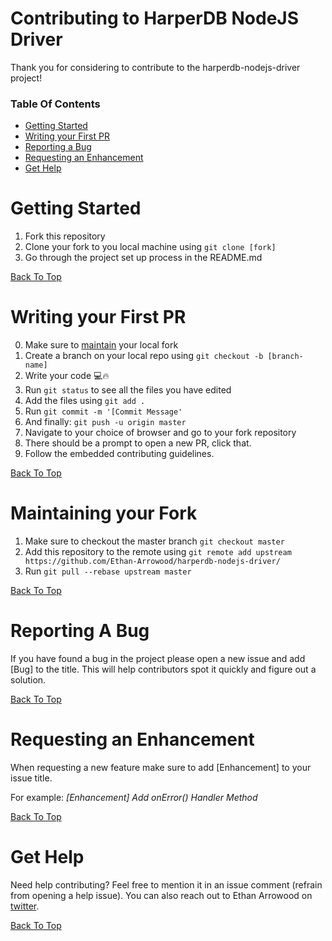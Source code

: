 # Contributing to HarperDB NodeJS Driver

Thank you for considering to contribute to the harperdb-nodejs-driver project!

### Table Of Contents
- [Getting Started](#getting-started)
- [Writing your First PR](#writing-your-first-pr)
- [Reporting a Bug](#reporting-a-bug)
- [Requesting an Enhancement](#requesting-an-enhancement)
- [Get Help](#get-help)

# Getting Started
1. Fork this repository
2. Clone your fork to you local machine using `git clone [fork]`
3. Go through the project set up process in the README.md

[Back To Top](#table-of-contents)

# Writing your First PR
0. Make sure to [maintain](#maintaining-your-fork) your local fork
1. Create a branch on your local repo using `git checkout -b [branch-name]`
2. Write your code 💻🔥
3. Run `git status` to see all the files you have edited
4. Add the files using `git add .`
5. Run `git commit -m '[Commit Message'`
6. And finally: `git push -u origin master`
7. Navigate to your choice of browser and go to your fork repository
8. There should be a prompt to open a new PR, click that.
9. Follow the embedded contributing guidelines. 

[Back To Top](#table-of-contents)

# Maintaining your Fork 
1. Make sure to checkout the master branch `git checkout master`
2. Add this repository to the remote using `git remote add upstream https://github.com/Ethan-Arrowood/harperdb-nodejs-driver/`
3. Run `git pull --rebase upstream master`

[Back To Top](#table-of-contents)

# Reporting A Bug
If you have found a bug in the project please open a new issue and add \[Bug\] to the title. This will help contributors spot it quickly and figure out a solution.

[Back To Top](#table-of-contents)

# Requesting an Enhancement
When requesting a new feature make sure to add \[Enhancement\] to your issue title. 

For example: _\[Enhancement\] Add onError() Handler Method_

[Back To Top](#table-of-contents)

# Get Help 
Need help contributing? Feel free to mention it in an issue comment (refrain from opening a help issue). You can also reach out to Ethan Arrowood on [twitter](https://twitter.com/ArrowoodTech).

[Back To Top](#table-of-contents)
